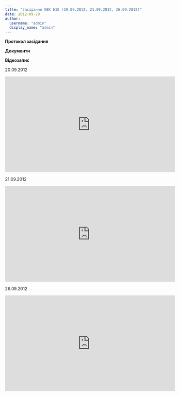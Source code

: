 ```yaml
---
title: "Засідання ОВК №10 (20.09.2012, 21.09.2012, 26.09.2012)"
date: 2012-09-20
author: 
  username: "admin"
  display_name: "admin"
---
```


**Протокол засідання**

**Документи**

**Відеозапис**

20.09.2012

<iframe src="https://www.youtube.com/embed/2IxmS3-DmTw" frameborder="0" width="560" height="315"></iframe>

21.09.2012

<iframe src="https://www.youtube.com/embed/qwV2WQsgFMk" frameborder="0" width="560" height="315"></iframe>

26.09.2012

<iframe width="560" height="315" src="https://www.youtube.com/embed/PvYiUba1OJg" frameborder="0" allowfullscreen></iframe>
